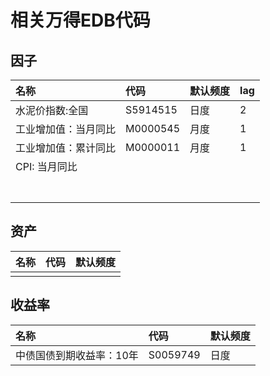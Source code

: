 # 相关万得EDB代码

## 因子

| 名称 | 代码 | 默认频度 | lag |
| :--- | :--- | :--- | :--- |
| 水泥价指数:全国 | S5914515 | 日度 | 2 |
| 工业增加值：当月同比 | M0000545 | 月度 | 1 |
| 工业增加值：累计同比 | M0000011 | 月度 | 1 |
| CPI: 当月同比 |  |  |  |
|  |  |  |  |
|  |  |  |  |
|  |  |  |  |
|  |  |  |  |
|  |  |  |  |
|  |  |  |  |
|  |  |  |  |

## 资产

| 名称 | 代码 | 默认频度 |
| :--- | :--- | :--- |
|  |  |  |

## 收益率

| 名称 | 代码 | 默认频度 |
| :--- | :--- | :--- |
| 中债国债到期收益率：10年 | S0059749 | 日度 |



